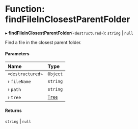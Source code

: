 # Function: findFileInClosestParentFolder

▸ **findFileInClosestParentFolder**(`«destructured»`): `string` \| `null`

Find a file in the closest parent folder.

#### Parameters

| Name             | Type                                  |
| :--------------- | :------------------------------------ |
| `«destructured»` | `Object`                              |
| › `fileName`     | `string`                              |
| › `path`         | `string`                              |
| › `tree`         | [`Tree`](../../devkit/documents/Tree) |

#### Returns

`string` \| `null`
